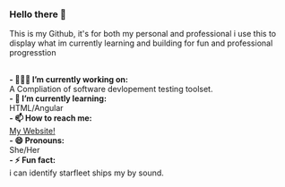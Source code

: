 ### Hello there 🖖

This is my Github, it's for both my personal and professional i use this to display what im currently learning and building for fun and professional progresstion <br /> <br />


**- 👩🏼‍💻 I’m currently working on:** <br />
A Compliation of software devlopement testing toolset. <br />
**- 🌱 I’m currently learning:** <br />
HTML/Angular <br />
**- 📫 How to reach me:** <br />
[My Website!](http://technicallypossible.co.uk/) <br />
**- 😄 Pronouns:** <br />
She/Her <br />
**- ⚡ Fun fact:**<br />
i can identify starfleet ships my by sound. <br />
